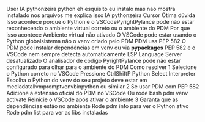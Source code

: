 User
IA pythonzeira python eh esquisito eu instalo mas nao mostra instalado nos arquivos me explica isso IA pythonzeira
Cursor
Ótima dúvida Isso acontece porque o Python e o VSCodePyrightPylance pode não estar reconhecendo o ambiente virtual correto ou o ambiente do PDM
 Por que isso acontece
 Ambiente virtual não ativado O VSCode pode estar usando o Python globalsistema não o venv criado pelo PDM
 PDM usa PEP 582 O PDM pode instalar dependências em venv ou via __pypackages__ PEP 582 e o VSCode nem sempre detecta automaticamente
 LSP Language Server desatualizado O analisador de código PyrightPylance pode não estar configurado para olhar para o ambiente do PDM
 Como resolver
1 Selecione o Python correto no VSCode
 Pressione CtrlShiftP  Python Select Interpreter
 Escolha o Python do venv do seu projeto deve estar em mediadatallvmpromptvenvbinpython ou similar
2 Se usar PDM com PEP 582
 Adicione a extensão oficial do PDM no VSCode
 Ou rode
bash
pdm venv activate
 Reinicie o VSCode após ativar o ambiente
3 Garanta que as dependências estão no ambiente
 Rode pdm info para ver o Python ativo
 Rode pdm list para ver as libs instaladas